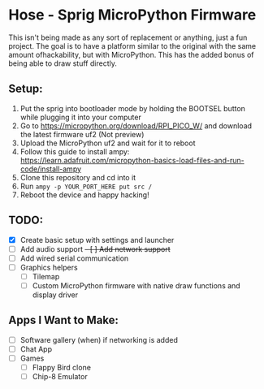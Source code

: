 # Hose - Sprig MicroPython Firmware

This isn't being made as any sort of replacement or anything, just a fun project. The goal is to have a platform similar to the original with the same amount ofhackability, but with MicroPython. This has the added bonus of being able to draw stuff directly.

## Setup:
1. Put the sprig into bootloader mode by holding the BOOTSEL button while plugging it into your computer
2. Go to https://micropython.org/download/RPI_PICO_W/ and download the latest firmware uf2 (Not preview)
3. Upload the MicroPython uf2 and wait for it to reboot
4. Follow this guide to install ampy: https://learn.adafruit.com/micropython-basics-load-files-and-run-code/install-ampy
5. Clone this repository and cd into it
6. Run `ampy -p YOUR_PORT_HERE put src /`
7. Reboot the device and happy hacking!

## TODO:
- [x] Create basic setup with settings and launcher
- [ ] Add audio support
~~- [ ] Add network support~~
- [ ] Add wired serial communication
- [ ] Graphics helpers
    - [ ] Tilemap
    - [ ] Custom MicroPython firmware with native draw functions and display driver

## Apps I Want to Make:
- [ ] Software gallery (when) if networking is added
- [ ] Chat App
- [ ] Games
    - [ ] Flappy Bird clone
    - [ ] Chip-8 Emulator
